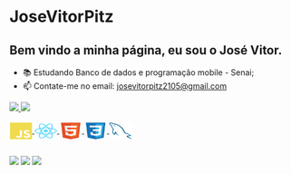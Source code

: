# JoseVitorPitz

## Bem vindo a minha página, eu sou o José Vitor.

- 📚 Estudando Banco de dados e programação mobile - Senai;
- 📫 Contate-me no email: josevitorpitz2105@gmail.com

 <div>
   <a href="https://github.com/JoseVitorPitz">
   <img height="180em" src="https://github-readme-stats.vercel.app/api?username=JoseVitorPitz&show_icons=true&theme=tokyonight&include_all_commits=true&count_private=true"/>
   <img height="180em" src="https://github-readme-stats.vercel.app/api/top-langs/?username=JoseVitorPitz&layout=compact&langs_count=6&theme=tokyonight"/>
</div>

<div style="display: inline_block"><br>
  <img align="center" alt="Pitkon-Js" height="30" width="40" src="https://raw.githubusercontent.com/devicons/devicon/master/icons/javascript/javascript-plain.svg">
  <img align="center" alt="Pitkon-React" height="30" width="40" src="https://raw.githubusercontent.com/devicons/devicon/master/icons/react/react-original.svg">
  <img align="center" alt="Pitkon-HTML" height="30" width="40" src="https://raw.githubusercontent.com/devicons/devicon/master/icons/html5/html5-original.svg">
  <img align="center" alt="Pitkon-CSS" height="30" width="40" src="https://raw.githubusercontent.com/devicons/devicon/master/icons/css3/css3-original.svg">
  <img align="center" alt="Pitkon-CSS" height="30" width="40" src="https://raw.githubusercontent.com/devicons/devicon/master/icons/mysql/mysql-original.svg">
</div>

  ##
 
<div> 

  <a href="https://www.instagram.com/josevitorpitz/" target="_blank"><img src="https://img.shields.io/badge/-Instagram-%23E4405F?style=for-the-badge&logo=instagram&logoColor=white" target="_blank"></a>
  <a href = "mailto:josevitorpitz2105@gmail.com"><img src="https://img.shields.io/badge/-Gmail-%23333?style=for-the-badge&logo=gmail&logoColor=white" target="_blank"></a>
  <a href="https://www.linkedin.com/in/jos%C3%A9-vitor-pitz-6529b0198/" target="_blank"><img src="https://img.shields.io/badge/-LinkedIn-%230077B5?style=for-the-badge&logo=linkedin&logoColor=white" target="_blank"></a> 
  
</div>
